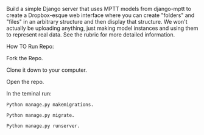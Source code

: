 
Build a simple Django server that uses MPTT models from django-mptt to create a Dropbox-esque web interface where you can create "folders" and "files" in an arbitrary structure and then display that structure. We won't actually be uploading anything, just making model instances and using them to represent real data. See the rubric for more detailed information.

How TO Run Repo:

Fork the Repo.

Clone it down to your computer.

Open the repo.

In the teminal run:

    Python manage.py makemigrations.

    Python manage.py migrate.

    Python manage.py runserver.

